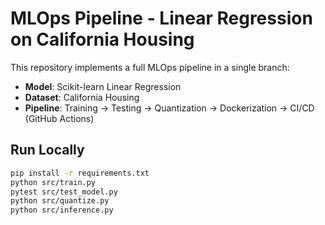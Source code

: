 # MLOps Pipeline - Linear Regression on California Housing

This repository implements a full MLOps pipeline in a single branch:
- **Model**: Scikit-learn Linear Regression
- **Dataset**: California Housing
- **Pipeline**: Training → Testing → Quantization → Dockerization → CI/CD (GitHub Actions)

## Run Locally
```bash
pip install -r requirements.txt
python src/train.py
pytest src/test_model.py
python src/quantize.py
python src/inference.py
